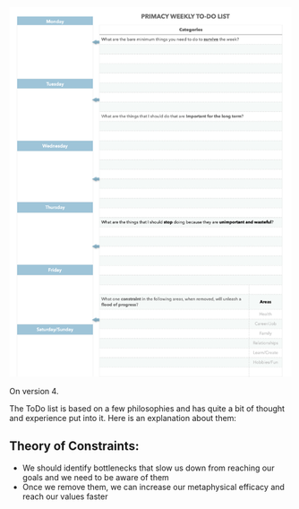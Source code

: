 ![todo_list](/todo_list.png?raw=true "ToDo List")

On version 4.

The ToDo list is based on a few philosophies and has quite a bit of thought and experience put into it.
Here is an explanation about them:

## Theory of Constraints:
- We should identify bottlenecks that slow us down from reaching our goals and we need to be aware of them
- Once we remove them, we can increase our metaphysical efficacy and reach our values faster


